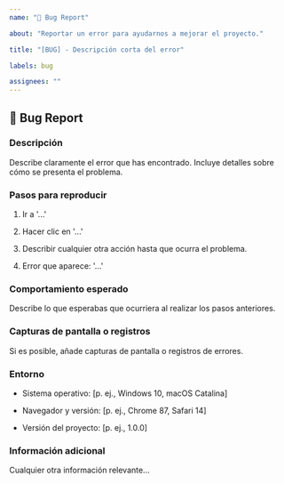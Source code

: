 ```yaml
---
name: "🐛 Bug Report"

about: "Reportar un error para ayudarnos a mejorar el proyecto."

title: "[BUG] - Descripción corta del error"

labels: bug

assignees: ""
---
```


## 🐛 Bug Report

### Descripción

Describe claramente el error que has encontrado. Incluye detalles sobre cómo se presenta el problema.

### Pasos para reproducir

1. Ir a '...'

2. Hacer clic en '...'

3. Describir cualquier otra acción hasta que ocurra el problema.

4. Error que aparece: '...'

### Comportamiento esperado

Describe lo que esperabas que ocurriera al realizar los pasos anteriores.

### Capturas de pantalla o registros

Si es posible, añade capturas de pantalla o registros de errores.

### Entorno

- Sistema operativo: [p. ej., Windows 10, macOS Catalina]

- Navegador y versión: [p. ej., Chrome 87, Safari 14]

- Versión del proyecto: [p. ej., 1.0.0]

### Información adicional

Cualquier otra información relevante...